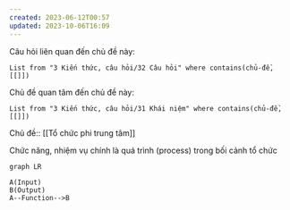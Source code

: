 ```yaml
---
created: 2023-06-12T00:57
updated: 2023-10-06T16:09
---
```

Câu hỏi liên quan đến chủ đề này:
```dataview
List from "3 Kiến thức, câu hỏi/32 Câu hỏi" where contains(chủ-đề,[[]]) 
```

Chủ đề quan tâm đến chủ đề này:
```dataview
List from "3 Kiến thức, câu hỏi/31 Khái niệm" where contains(chủ-đề,[[]]) 
```
Chủ đề:: [[Tổ chức phi trung tâm]]

Chức năng, nhiệm vụ chính là quá trình (process) trong bối cảnh tổ chức

```mermaid
graph LR

A(Input)
B(Output)
A--Function-->B
```
